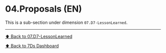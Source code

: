 # 04.Proposals (EN)

This is a sub-section under dimension `07.D7-LessonLearned`.

---
[⬆ Back to 07.D7-LessonLearned](../README.md)

[⬆ Back to 7Ds Dashboard](../../README.md)
